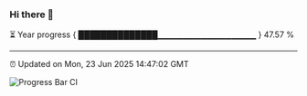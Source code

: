 ### Hi there 👋

⏳ Year progress { ██████████████▁▁▁▁▁▁▁▁▁▁▁▁▁▁▁▁ } 47.57 %

---

⏰ Updated on Mon, 23 Jun 2025 14:47:02 GMT

![Progress Bar CI](https://github.com/IshwaranRudhara/GIT-ACTION/workflows/Progress%20Bar%20CI/badge.svg)
